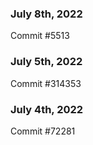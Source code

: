 ### July 8th, 2022

Commit #5513

### July 5th, 2022

Commit #314353


### July 4th, 2022

Commit #72281
